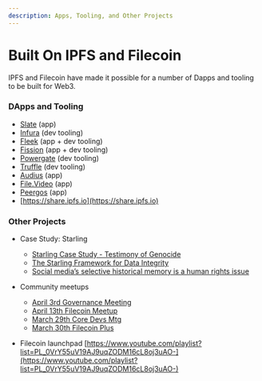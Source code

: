 ```yaml
---
description: Apps, Tooling, and Other Projects
---
```


# Built On IPFS and Filecoin
IPFS and Filecoin have made it possible for a number of Dapps and tooling to be built for Web3.

### DApps and Tooling

* [Slate](https://slate.host/) (app)
* [Infura](https://infura.io/docs/filecoin) (dev tooling)
* [Fleek](https://fleek.co/) (app + dev tooling)
* [Fission](https://fission.codes) (app + dev tooling)
* [Powergate](https://docs.textile.io/powergate/) (dev tooling)
* [Truffle](https://filecoin.io/blog/posts/truffle-suite-launches-nft-development-template-with-filecoin-box/) (dev tooling)
* [Audius](https://audius.co/) (app)
* [File.Video](https://file.video/) (app)
* [Peergos](https://book.peergos.org/) (app)
* [https://share.ipfs.io](https://share.ipfs.io)

### Other Projects

* Case Study: Starling
    * [Starling Case Study - Testimony of Genocide ](https://www.youtube.com/watch?v=FOPRhf8B6wg&feature=youtu.be)
    * [The Starling Framework for Data Integrity](https://www.youtube.com/watch?v=VRX44LeBoO0&t=7s)<span style="text-decoration:underline;"> </span>
    * [Social media’s selective historical memory is a human rights issue](https://www.independent.co.uk/voices/social-media-moderating-content-human-rights-b1788337.html)
* Community meetups
    * [April 3rd Governance Meeting](https://www.youtube.com/watch?v=BIvFtwCeOjU)<span style="text-decoration:underline;"> </span>
    * [April 13th Filecoin Meetup](https://www.youtube.com/watch?v=zjtsnqNjIfo)<span style="text-decoration:underline;"> </span>
    * [March 29th Core Devs Mtg](https://www.youtube.com/watch?v=utHInpSmoxw)<span style="text-decoration:underline;"> </span>
    * [March 30th Filecoin Plus](https://www.youtube.com/watch?v=BOLZ_iyVVaI)  

* Filecoin launchpad [https://www.youtube.com/playlist?list=PL_0VrY55uV19AJ9uqZODM16cL8oj3uAO-](https://www.youtube.com/playlist?list=PL_0VrY55uV19AJ9uqZODM16cL8oj3uAO-)
